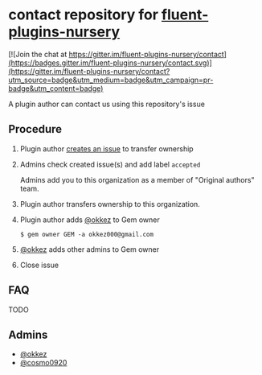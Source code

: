 # contact repository for [fluent-plugins-nursery](https://github.com/fluent-plugins-nursery)

[![Join the chat at https://gitter.im/fluent-plugins-nursery/contact](https://badges.gitter.im/fluent-plugins-nursery/contact.svg)](https://gitter.im/fluent-plugins-nursery/contact?utm_source=badge&utm_medium=badge&utm_campaign=pr-badge&utm_content=badge)

A plugin author can contact us using this repository's issue

## Procedure

1. Plugin author [creates an issue](https://github.com/fluent-plugins-nursery/contact/issues/new) to transfer ownership

2. Admins check created issue(s) and add label `accepted`

    Admins add you to this organization as a member of "Original authors" team.

3. Plugin author transfers ownership to this organization.

4. Plugin author adds [@okkez](https://github.com/okkez) to Gem owner

    ```
    $ gem owner GEM -a okkez000@gmail.com
    ```

5. [@okkez](https://github.com/okkez) adds other admins to Gem owner

6. Close issue

## FAQ

TODO

## Admins

* [@okkez](https://github.com/okkez)
* [@cosmo0920](https://github.com/cosmo0920)
